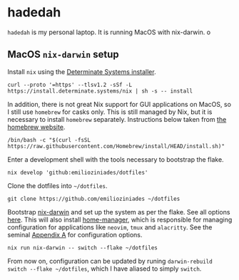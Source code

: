 # hadedah

`hadedah` is my personal laptop. It is running MacOS with nix-darwin.
o

## MacOS `nix-darwin` setup

Install `nix` using the [Determinate Systems installer](https://github.com/DeterminateSystems/nix-installer).

```
curl --proto '=https' --tlsv1.2 -sSf -L https://install.determinate.systems/nix | sh -s -- install
```

In addition, there is not great Nix support for GUI applications on MacOS, so I still use `homebrew` for casks only. This is still managed by Nix, but it is necessary to install `homebrew` separately. Instructions below taken from [the homebrew website](https://brew.sh/).

```
/bin/bash -c "$(curl -fsSL https://raw.githubusercontent.com/Homebrew/install/HEAD/install.sh)"
```

Enter a development shell with the tools necessary to bootstrap the flake.

```
nix develop 'github:emilioziniades/dotfiles'
```

Clone the dotfiles into `~/dotfiles`.

```
git clone https://github.com/emilioziniades ~/dotfiles
```

Bootstrap [nix-darwin](http://daiderd.com/nix-darwin/#flakes) and set up the system as per the flake. See all options [here](https://daiderd.com/nix-darwin/manual/index.html). This will also install [home-manager](https://nix-community.github.io/home-manager/index.html), which is responsible for managing configuration for applications like `neovim`, `tmux` and `alacritty`. See the seminal [Appendix A](https://nix-community.github.io/home-manager/options.html) for configuration options.

```
nix run nix-darwin -- switch --flake ~/dotfiles
```

From now on, configuration can be updated by runing `darwin-rebuild switch --flake ~/dotfiles`, which I have aliased to simply `switch`.
